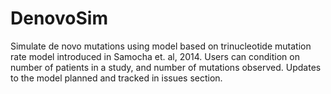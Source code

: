 # DenovoSim
Simulate de novo mutations using model based on trinucleotide mutation rate model introduced in Samocha et. al, 2014. Users can condition on number of patients in a study, and number of mutations observed. Updates to the model planned and tracked in issues section.

